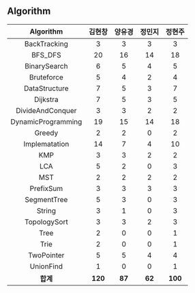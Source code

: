 ## Algorithm
|    Algorithm    | 김현창 | 양유경 | 정민지 | 정현주 |
| :-------------: | :----: | :----: | :----: | :----: |
|BackTracking|3|3|3|3|
|BFS_DFS|20|16|14|18|
|BinarySearch|6|5|4|5|
|Bruteforce|5|4|2|4|
|DataStructure|7|5|3|7|
|Dijkstra|7|5|3|5|
|DivideAndConquer|3|3|2|2|
|DynamicProgramming|19|15|14|18|
|Greedy|2|2|0|2|
|Implematation|14|7|4|10|
|KMP|3|3|2|2|
|LCA|5|2|0|3|
|MST|2|2|2|2|
|PrefixSum|3|3|3|3|
|SegmentTree|5|3|0|3|
|String|3|1|0|3|
|TopologySort|3|3|2|3|
|Tree|2|0|0|1|
|Trie|2|0|0|1|
|TwoPointer|5|5|4|4|
|UnionFind|1|0|0|1|
| **합계** | **120**|**87**|**62**|**100**|

